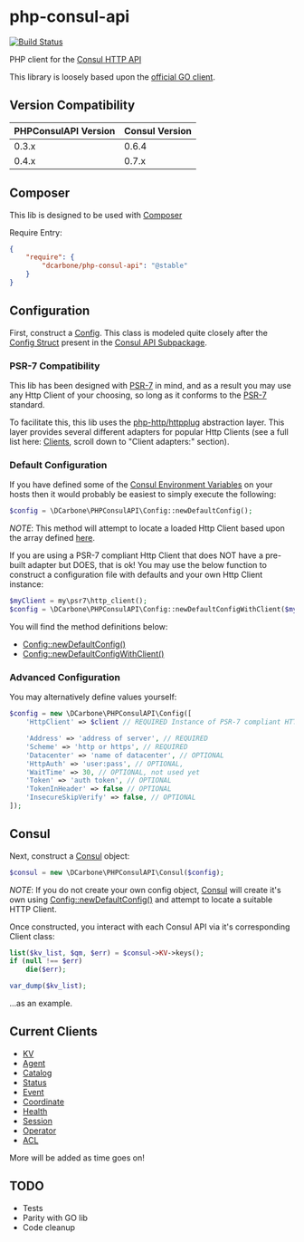 # php-consul-api

[![Build Status](https://travis-ci.org/dcarbone/php-consul-api.svg?branch=master)](https://travis-ci.org/dcarbone/php-consul-api)

PHP client for the [Consul HTTP API](https://www.consul.io/docs/agent/http.html)

This library is loosely based upon the [official GO client](https://github.com/hashicorp/consul/tree/master/api).

## Version Compatibility

|PHPConsulAPI Version|Consul Version|
|---|---|
|0.3.x|0.6.4|
|0.4.x|0.7.x|

## Composer

This lib is designed to be used with [Composer](https://getcomposer.org)

Require Entry:

```json
{
    "require": {
        "dcarbone/php-consul-api": "@stable"    
    }
}
```

## Configuration

First, construct a [Config](./src/Config.php). This class is modeled quite closely after the
[Config Struct](https://github.com/hashicorp/consul/blob/v0.7.0/api/api.go#L104) present in the 
[Consul API Subpackage](https://github.com/hashicorp/consul/blob/v0.7.0/api).

### PSR-7 Compatibility

This lib has been designed with [PSR-7](http://www.php-fig.org/psr/psr-7/) in mind, and as a result you may use
any Http Client of your choosing, so long as it conforms to the [PSR-7](http://www.php-fig.org/psr/psr-7/) standard.

To facilitate this, this lib uses the [php-http/httpplug](https://github.com/php-http/httplug) abstraction layer.
This layer provides several different adapters for popular Http Clients (see a full list here:
[Clients](http://docs.php-http.org/en/latest/clients.html), scroll down to "Client adapters:" section).

### Default Configuration

If you have defined some of the [Consul Environment Variables](https://www.consul.io/docs/agent/options.html)
on your hosts then it would probably be easiest to simply execute the following:

```php
$config = \DCarbone\PHPConsulAPI\Config::newDefaultConfig();
```
*NOTE*: This method will attempt to locate a loaded Http Client based upon the array defined
[here](./src/Config.php#L98). 

If you are using a PSR-7 compliant Http Client that does NOT have a pre-built adapter but DOES,
that is ok!  You may use the below function to construct a configuration file with defaults and your own
Http Client instance:

```php
$myClient = my\psr7\http_client();
$config = \DCarbone\PHPConsulAPI\Config::newDefaultConfigWithClient($myClient);
```

You will find the method definitions below:

- [Config::newDefaultConfig()](./src/Config.php#L142)
- [Config::newDefaultConfigWithClient()](./src/Config.php#L110)
 
### Advanced Configuration

You may alternatively define values yourself:

```php
$config = new \DCarbone\PHPConsulAPI\Config([
    'HttpClient' => $client // REQUIRED Instance of PSR-7 compliant HTTP client

    'Address' => 'address of server', // REQUIRED 
    'Scheme' => 'http or https', // REQUIRED
    'Datacenter' => 'name of datacenter', // OPTIONAL
    'HttpAuth' => 'user:pass', // OPTIONAL,
    'WaitTime' => 30, // OPTIONAL, not used yet
    'Token' => 'auth token', // OPTIONAL
    'TokenInHeader' => false // OPTIONAL
    'InsecureSkipVerify' => false, // OPTIONAL
]);
```

## Consul

Next, construct a [Consul](./src/Consul.php) object:

```php
$consul = new \DCarbone\PHPConsulAPI\Consul($config);
```

*NOTE*: If you do not create your own config object, [Consul](./src/Consul.php#L75) will create it's own
using [Config::newDefaultConfig()](./src/Config.php#L147) and attempt to locate a suitable HTTP Client.

Once constructed, you interact with each Consul API via it's corresponding Client class:

```php
list($kv_list, $qm, $err) = $consul->KV->keys();
if (null !== $err)
    die($err);

var_dump($kv_list);
```

...as an example.

## Current Clients

- [KV](./docs/KV.md)
- [Agent](./docs/AGENT.md)
- [Catalog](./docs/CATALOG.md)
- [Status](./docs/STATUS.md)
- [Event](./docs/EVENT.md)
- [Coordinate](./docs/COORDINATE.md)
- [Health](./docs/HEALTH.md)
- [Session](./docs/SESSION.md)
- [Operator](./docs/OPERATOR.md)
- [ACL](./docs/ACL.md)

More will be added as time goes on!

## TODO

- Tests
- Parity with GO lib
- Code cleanup
